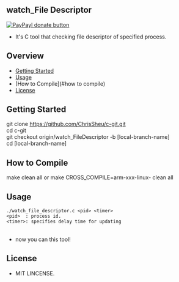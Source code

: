 ## watch_File Descriptor

[![PayPayl donate button](https://img.shields.io/badge/paypal-donate-yellow.svg)](https://www.paypal.com/cgi-bin/webscr?cmd=_s-xclick&hosted_button_id=JCT98Z2B5WMM8 "Donate once-off to this project using Paypal")

* It's C tool that checking file descriptor of specified process.

## Overview

* [Getting Started](#getting-started)
* [Usage](#usage)
* [How to Compile](#how to compile)
* [License](#license)

## Getting Started
git clone https://github.com/ChrisSheu/c-git.git<br>
cd c-git<br>
git checkout origin/watch_FileDescriptor -b [local-branch-name]<br>
cd [local-branch-name]

## How to Compile
make clean all
      or
make CROSS_COMPILE=arm-xxx-linux- clean all

## Usage
`./watch_file_descriptor.c <pid> <timer>`<br>
`<pid>  : process id.`<br>
`<timer>: specifies delay time for updating`<br><br>

* now you can this tool!<br>

## License
* MIT LINCENSE.
